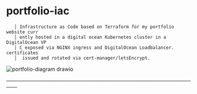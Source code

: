 # portfolio-iac
       │ Infrastructure as Code based on Terraform for my portfolio website curr
       │ ently hosted in a digital ocean Kubernetes cluster in a DigitalOcean VP
       │ C exposed via NGINX ingress and DigitalOcean Loadbalancer. certificates
       │  issued and rotated via cert-manager/letsEncrypt.

![portfolio-diagram drawio](https://github.com/iuriikogan/portfolio-iac/assets/47596530/2a0212d1-9f57-473b-bef7-ce947fa6bdad)

─────────────────────────────────────────────────────
